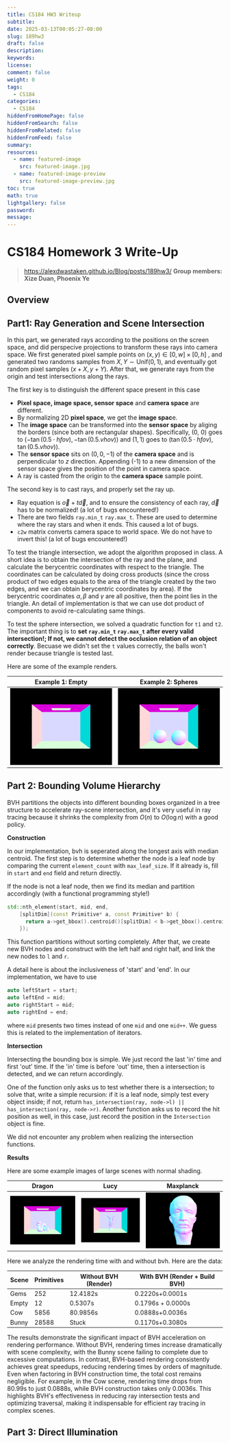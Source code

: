 ```yaml
---
title: CS184 HW3 Writeup
subtitle:
date: 2025-03-13T00:05:27-08:00
slug: 189hw3
draft: false
description:
keywords:
license:
comment: false
weight: 0
tags:
  - CS184
categories:
  - CS184
hiddenFromHomePage: false
hiddenFromSearch: false
hiddenFromRelated: false
hiddenFromFeed: false
summary:
resources:
  - name: featured-image
    src: featured-image.jpg
  - name: featured-image-preview
    src: featured-image-preview.jpg
toc: true
math: true
lightgallery: false
password:
message:
---
```



# CS184 Homework 3 Write-Up

> https://alexdwastaken.github.io/Blog/posts/189hw3/
> **Group members: Xize Duan, Phoenix Ye**

## Overview

## Part1: Ray Generation and Scene Intersection

In this part, we generated rays according to the positions on the screen space, and did perspecive projections to transform these rays into camera space. We first generated pixel sample points on $(x, y) \in [0, w] \times [0, h]$ ,  and generated two randoms samples from $X, Y \sim\text{Unif}(0, 1)$, and eventually got random pixel samples $(x+X, y+Y)$. After that, we generate rays from the origin and test intersections along the rays. 

The first key is to distinguish the different space present in this case

- **Pixel space, image space, sensor space** and **camera space** are different. 
- By normalizing 2D **pixel space**, we get the **image spac**e. 
- The **image space** can be transformed into the **sensor space** by aliging the borders (since both are rectangular shapes). Specifically, (0, 0) goes to $(-\tan (0.5 \cdot hfov), -\tan(0.5.vhov))$ and $(1, 1)$ goes to $(\tan (0.5 \cdot hfov), \tan(0.5.vhov))$.
- The **sensor space** sits on $(0, 0, -1)$ of the **camera space** and is perpendicular to $z$ direction. Appending (-1) to a new dimension of the sensor space gives the position of the point in camera space.
- A ray is casted from the origin to the **camera space** sample point.

The second key is to cast rays, and properly set the ray up.

- Ray equation is $\vec o + t \vec d$, and to ensure the consistency of each ray, $\vec d$ has to be normalized! (a lot of bugs encountered!)
- There are two fields `ray.min_t` `ray.max_t`. These are used to determine where the ray stars and when it ends. This caused a lot of bugs.
- `c2w` matrix converts camera space to world space. We do not have to invert this! (a lot of bugs encountered!)

To test the triangle intersection, we adopt the algorithm proposed in class. A short idea is to obtain the intersection of the ray and the plane, and calculate the berycentric coordinates with respect to the triangle. The coordinates can be calculated by doing cross products (since the cross product of two edges equals to the area of the triangle created by the two edges, and we can obtain berycentric coordinates by area). If the berycentric coordinates $\alpha, \beta$ and $\gamma$ are all positive, then the point lies in the triangle. An detail of implementation is that we can use dot product of components to avoid re-calculating same things.

To test the sphere intersection, we solved a quadratic function for `t1` and `t2`. The important thing is to **set `ray.min_t` `ray.max_t` after every valid intersection!; If not, we cannot detect the occlusion relation of an object correctly**. Becuase we didn't set the `t` values correctly, the balls won't render because triangle is tested last.

Here are some of the example renders.

| Example 1: Empty                                             | Example 2: Spheres                                           |
| ------------------------------------------------------------ | ------------------------------------------------------------ |
| ![Part1_CBempty](https://raw.githubusercontent.com/AlexDWasTaken/blog-pics/main/picsPart1_CBempty.png) | ![Part1_CBspheres](https://raw.githubusercontent.com/AlexDWasTaken/blog-pics/main/picsPart1_CBspheres.png) |

 

## Part 2: Bounding Volume Hierarchy

BVH partitions the objects into different bounding boxes organized in a tree structure to accelerate ray-scene intersection, and it's very useful in ray tracing because it shrinks the complexity from $O(n)$ to $O(\log n)$ with a good policy.

**Construction**

In our implementation, bvh is seperated along the longest axis with median centroid. The first step is to determine whether the node is a leaf node by comparing the current `element_count` with `max_leaf_size`. If it already is, fill in `start` and `end` field and return directly.

If the node is not a leaf node, then we find its median and partition accordingly (with a functional programming style!)

```c++
std::nth_element(start, mid, end, 
    [splitDim](const Primitive* a, const Primitive* b) {
      return a->get_bbox().centroid()[splitDim] < b->get_bbox().centroid()[splitDim];
    });
```

This function partitions without sorting completely. After that, we create new BVH nodes and construct with the left half and right half, and link the new nodes to `l` and `r`.

A detail here is about the inclusiveness of 'start' and 'end'. In our implementation, we have to use

```c++
auto leftStart = start;
auto leftEnd = mid;
auto rightStart = mid;
auto rightEnd = end;
```

where `mid` presents two times instead of one `mid` and one `mid++`. We guess this is related to the implementation of iterators.

**Intersection**

Intersecting the bounding box is simple. We just record the last 'in' time and first 'out' time. If the 'in' time is before 'out' time, then a intersection is detected, and we can return accordingly.

One of the function only asks us to test whether there is a intersection; to solve that, write a simple recursion: if it is a leaf node, simply test every object inside; if not, return `has_intersection(ray, node->l) || has_intersection(ray, node->r)`. Another function asks us to record the hit position as well, in this case, just record the position in the `Intersection` object is fine.

We did not encounter any problem when realizing the intersection functions.

 **Results**

Here are some example images of large scenes with normal shading.

| Dragon                                                       | Lucy                                                         | Maxplanck                                                    |
| ------------------------------------------------------------ | ------------------------------------------------------------ | ------------------------------------------------------------ |
| ![Part2_dragon](https://raw.githubusercontent.com/AlexDWasTaken/blog-pics/main/picsPart2_dragon.png) | ![Part2_lucy](https://raw.githubusercontent.com/AlexDWasTaken/blog-pics/main/picsPart2_lucy.png) | ![Part2_maxplanck](https://raw.githubusercontent.com/AlexDWasTaken/blog-pics/main/picsPart2_maxplanck.png) |

Here we analyze the rendering time with and without bvh. Here are the data:

| Scene | Primitives | Without BVH (Render) | With BVH (Render + Build BVH) |
| ----- | ---------- | -------------------- | ----------------------------- |
| Gems  | 252        | 12.4182s             | 0.2220s+0.0001s               |
| Empty | 12         | 0.5307s              | 0.1796s + 0.0000s             |
| Cow   | 5856       | 80.9856s             | 0.0888s+0.0036s               |
| Bunny | 28588      | Stuck                | 0.1170s+0.3080s               |

The results demonstrate the significant impact of BVH acceleration on rendering performance. Without BVH, rendering times increase dramatically with scene complexity, with the Bunny scene failing to complete due to excessive computations. In contrast, BVH-based rendering consistently achieves great speedups, reducing rendering times by orders of magnitude. Even when factoring in BVH construction time, the total cost remains negligible. For example, in the Cow scene, rendering time drops from 80.99s to just 0.0888s, while BVH construction takes only 0.0036s. This highlights BVH's effectiveness in reducing ray intersection tests and optimizing traversal, making it indispensable for efficient ray tracing in complex scenes.

## Part 3: Direct Illumination


